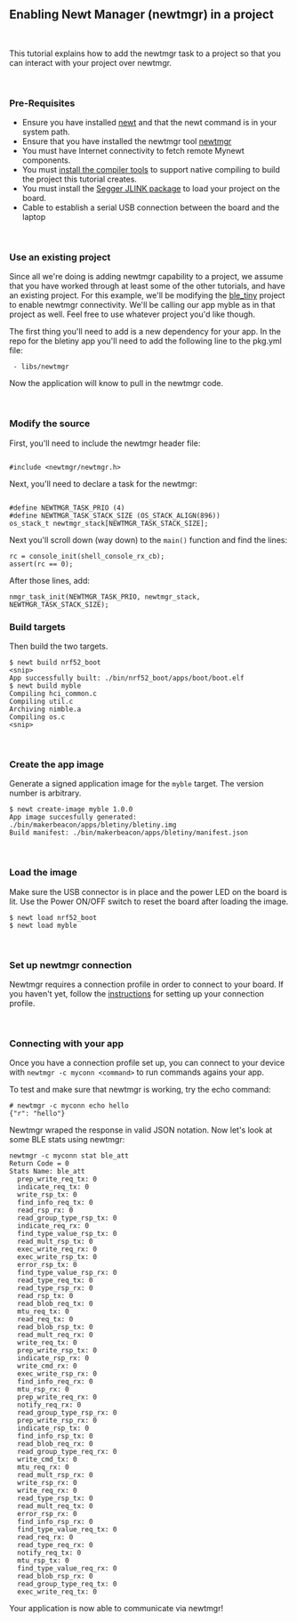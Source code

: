 ## Enabling Newt Manager (newtmgr) in a project

<br>

This tutorial explains how to add the newtmgr task to a project so that you can interact with your project over newtmgr.

<br>

### Pre-Requisites

* Ensure you have installed [newt](../../newt/install/newt_mac.md) and that the 
newt command is in your system path. 
* Ensure that you have installed the newtmgr tool [newtmgr](../../newtmgr/installing.md)
* You must have Internet connectivity to fetch remote Mynewt components.
* You must [install the compiler tools](../get_started/native_tools.md) to 
support native compiling to build the project this tutorial creates.  
* You must install the [Segger JLINK package]( https://www.segger.com/jlink-software.html) to load your project on the board.
* Cable to establish a serial USB connection between the board and the laptop

<br>

### Use an existing project

Since all we're doing is adding newtmgr capability to a project, we assume that you have worked through at least some of the other tutorials, and have an existing project.
For this example, we'll be modifying the [ble_tiny](bletiny_project.md) project to enable newtmgr connectivity. We'll be calling our app myble as in that project as well. 
Feel free to use whatever project you'd like though.

The first thing you'll need to add is a new dependency for your app. In the repo for the bletiny app you'll need to add the following line to the pkg.yml file:

```
 - libs/newtmgr
```
 
Now the application will know to pull in the newtmgr code.

<br>

### Modify the source

First, you'll need to include the newtmgr header file:

```

#include <newtmgr/newtmgr.h>
```


Next, you'll need to declare a task for the newtmgr:

```

#define NEWTMGR_TASK_PRIO (4)
#define NEWTMGR_TASK_STACK_SIZE (OS_STACK_ALIGN(896))
os_stack_t newtmgr_stack[NEWTMGR_TASK_STACK_SIZE];
```

Next you'll scroll down (way down) to the ```main()``` function and find the lines:

```
rc = console_init(shell_console_rx_cb);
assert(rc == 0);
```

After those lines, add:

```
nmgr_task_init(NEWTMGR_TASK_PRIO, newtmgr_stack, NEWTMGR_TASK_STACK_SIZE);
```

### Build targets

Then build the two targets.

```
$ newt build nrf52_boot
<snip>
App successfully built: ./bin/nrf52_boot/apps/boot/boot.elf
$ newt build myble
Compiling hci_common.c
Compiling util.c
Archiving nimble.a
Compiling os.c
<snip>
```

<br>

### Create the app image

Generate a signed application image for the `myble` target. The version number is arbitrary.

```
$ newt create-image myble 1.0.0
App image succesfully generated: ./bin/makerbeacon/apps/bletiny/bletiny.img
Build manifest: ./bin/makerbeacon/apps/bletiny/manifest.json
```

<br>

### Load the image

Make sure the USB connector is in place and the power LED on the board is lit. Use the Power ON/OFF switch to reset the board after loading the image.

```
$ newt load nrf52_boot
$ newt load myble
```

<br>

### Set up newtmgr connection

Newtmgr requires a connection profile in order to connect to your board. If you haven't yet, follow the [instructions](../../newtmgr/overview.md) for setting up your connection profile.

<br>

### Connecting with your app

Once you have a connection profile set up, you can connect to your device with ```newtmgr -c myconn <command>``` to run commands agains your app. 
    
To test and make sure that newtmgr is working, try the echo command:

```
# newtmgr -c myconn echo hello
{"r": "hello"}
```

Newtmgr wraped the response in valid JSON notation. Now let's look at some BLE stats using newtmgr:

```
newtmgr -c myconn stat ble_att
Return Code = 0
Stats Name: ble_att
  prep_write_req_tx: 0
  indicate_req_tx: 0
  write_rsp_tx: 0
  find_info_req_tx: 0
  read_rsp_rx: 0
  read_group_type_rsp_tx: 0
  indicate_req_rx: 0
  find_type_value_rsp_tx: 0
  read_mult_rsp_tx: 0
  exec_write_req_rx: 0
  exec_write_rsp_tx: 0
  error_rsp_tx: 0
  find_type_value_rsp_rx: 0
  read_type_req_tx: 0
  read_type_rsp_rx: 0
  read_rsp_tx: 0
  read_blob_req_tx: 0
  mtu_req_tx: 0
  read_req_tx: 0
  read_blob_rsp_tx: 0
  read_mult_req_rx: 0
  write_req_tx: 0
  prep_write_rsp_tx: 0
  indicate_rsp_rx: 0
  write_cmd_rx: 0
  exec_write_rsp_rx: 0
  find_info_req_rx: 0
  mtu_rsp_rx: 0
  prep_write_req_rx: 0
  notify_req_rx: 0
  read_group_type_rsp_rx: 0
  prep_write_rsp_rx: 0
  indicate_rsp_tx: 0
  find_info_rsp_tx: 0
  read_blob_req_rx: 0
  read_group_type_req_rx: 0
  write_cmd_tx: 0
  mtu_req_rx: 0
  read_mult_rsp_rx: 0
  write_rsp_rx: 0
  write_req_rx: 0
  read_type_rsp_tx: 0
  read_mult_req_tx: 0
  error_rsp_rx: 0
  find_info_rsp_rx: 0
  find_type_value_req_tx: 0
  read_req_rx: 0
  read_type_req_rx: 0
  notify_req_tx: 0
  mtu_rsp_tx: 0
  find_type_value_req_rx: 0
  read_blob_rsp_rx: 0
  read_group_type_req_tx: 0
  exec_write_req_tx: 0
```

Your application is now able to communicate via newtmgr!

